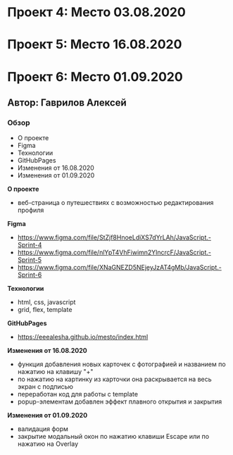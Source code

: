 # Проект 4: Место 03.08.2020

# Проект 5: Место 16.08.2020

# Проект 6: Место 01.09.2020

## Автор: Гаврилов Алексей 

### Обзор

* О проекте 
* Figma
* Технологии 
* GitHubPages 
* Изменения от 16.08.2020
* Изменения от 01.09.2020

**О проекте**

* веб-страница о путешествиях с возможностью редактирования профиля 

**Figma**

* https://www.figma.com/file/StZjf8HnoeLdiXS7dYrLAh/JavaScript.-Sprint-4
* https://www.figma.com/file/nlYpT4VhFiwimn2YlncrcF/JavaScript.-Sprint-5
* https://www.figma.com/file/XNaGNEZD5NEjeyJzAT4gMb/JavaScript.-Sprint-6

**Технологии**

* html, css, javascript
* grid, flex, template

**GitHubPages**

* https://eeealesha.github.io/mesto/index.html

**Изменения от 16.08.2020**

* функция добавления новых карточек с фотографией и названием по нажатию на клавишу "+"
* по нажатию на картинку из карточки она раскрывается на весь экран с подписью
* переработан код для работы c template
* popup-элементам добавлен эффект плавного открытия и закрытия

**Изменения от 01.09.2020**

* валидация форм
* закрытие модальный окон по нажатию клавиши Escape или по нажатию на Overlay

